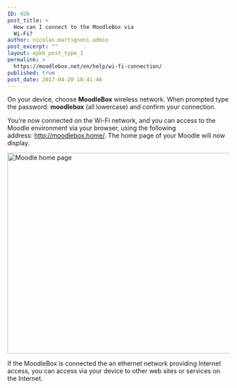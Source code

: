 ```yaml
---
ID: 426
post_title: >
  How can I connect to the MoodleBox via
  Wi-Fi?
author: nicolas.martignoni.admin
post_excerpt: ""
layout: epkb_post_type_1
permalink: >
  https://moodlebox.net/en/help/wi-fi-connection/
published: true
post_date: 2017-04-20 18:41:46
---
```

On your device, choose <strong>MoodleBox</strong> wireless network. When prompted type the password: <b id="yui_3_17_2_1_1489832111910_415">moodlebox</b> (all lowercase) and confirm your connection.

You’re now connected on the Wi-Fi network, and you can access to the Moodle environment via your browser, using the following address: <a href="http://moodlebox.home/" target="_blank">http://moodlebox.home/</a>. The home page of your Moodle will now display.

<img class="alignnone size-full wp-image-371" src="https://moodlebox.net/en/wp-content/uploads/sites/3/2016/09/moodlebox-home-en.png" sizes="(max-width: 957px) 100vw, 957px" srcset="https://moodlebox.net/en/wp-content/uploads/sites/3/2016/09/moodlebox-home-en.png 957w, https://moodlebox.net/en/wp-content/uploads/sites/3/2016/09/moodlebox-home-en-300x143.png 300w, https://moodlebox.net/en/wp-content/uploads/sites/3/2016/09/moodlebox-home-en-768x365.png 768w" alt="Moodle home page" width="957" height="455" />

If the MoodleBox is connected the an ethernet network providing Internet access, you can access via your device to other web sites or services on the Internet.